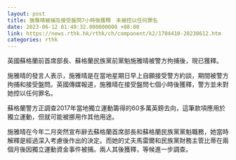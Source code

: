 ```yaml
---
layout: post
title: 施雅晴被捕及接受盤問7小時後獲釋　未被控以任何罪名
date: 2023-06-12 01:49:32.000000000 +08:00
link: https://news.rthk.hk/rthk/ch/component/k2/1704410-20230612.htm
categories: rthk
---
```


英國蘇格蘭前首席部長、蘇格蘭民族黨前黨魁施雅晴被警方拘捕後，現已獲釋。

施雅晴的發言人表示，施雅晴是在當地星期日早上自願接受警方約談，期間被警方拘捕和接受盤問。英國傳媒報道，施雅晴在接受盤問七個小時後獲釋，警方並未對她控以任何罪名。

蘇格蘭警方正調查2017年當地獨立運動籌得的60多萬英鎊去向，這筆款項應用於獨立運動，但就可能被挪用作其他用途。

施雅晴在今年二月突然宣布辭去蘇格蘭首席部長和蘇格蘭民族黨黨魁職務，她當時解釋是經過深入考慮後作出的決定。而她的丈夫馬雷爾和民族黨財務主管比蒂在兩個月後因獨立運動資金事件被捕。兩人其後獲釋，等候進一步調查。
